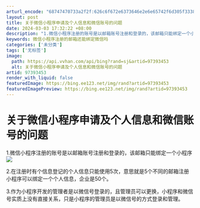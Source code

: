 ```yaml
---
arturl_encode: "68747470733a2f2f:626c6f672e6373646e2e6e65742f6d305f3338313038363532:2f61727469636c652f64657461696c732f3937333933343533"
layout: post
title: 关于微信小程序申请及个人信息和微信账号的问题
date: 2024-03-03 17:32:22 +08:00
description: "1.微信小程序注册的账号是以邮箱账号注册和登录的，该邮箱只能绑定一个小程序2.在"
keywords: 微信小程序注册的邮箱还能绑定微信吗
categories: ['未分类']
tags: ['无标签']
image:
  path: https://api.vvhan.com/api/bing?rand=sj&artid=97393453
  alt: 关于微信小程序申请及个人信息和微信账号的问题
artid: 97393453
render_with_liquid: false
featuredImage: https://bing.ee123.net/img/rand?artid=97393453
featuredImagePreview: https://bing.ee123.net/img/rand?artid=97393453
---
```


# 关于微信小程序申请及个人信息和微信账号的问题

1.微信小程序注册的账号是以邮箱账号注册和登录的，该邮箱只能绑定一个小程序
![](https://i-blog.csdnimg.cn/blog_migrate/cd9aecf86097f30e50dde4c0e0f182b4.jpeg)
  
2.在注册时有个信息登记的个人信息只能使用5次，意思就是5个不同的邮箱注册小程序可以绑定一个个人信息，企业是50个。

3.作为小程序开发的管理者是以微信号登录的，且管理员可以更换，小程序和微信号实质上没有直接关系，只是小程序的管理员是以微信号的方式登录和管理。